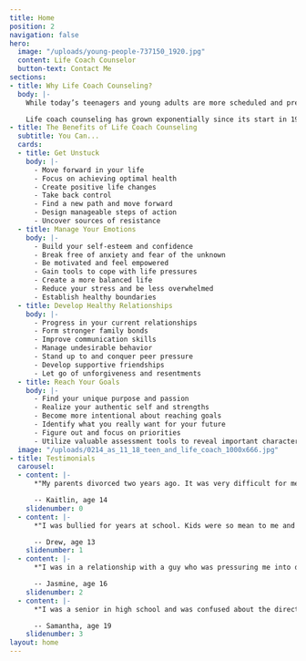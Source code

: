 ```yaml
---
title: Home
position: 2
navigation: false
hero:
  image: "/uploads/young-people-737150_1920.jpg"
  content: Life Coach Counselor
  button-text: Contact Me
sections:
- title: Why Life Coach Counseling?
  body: |-
    While today’s teenagers and young adults are more scheduled and pressured than ever, they are also coming of age in a world where setting aside time to teach and foster healthy human connections, creativity and self-knowledge has become more difficult to achieve. Life coach counseling guides teenagers and young adults to make positive changes so they can reach their fullest potential and gain the life they want.

    Life coach counseling has grown exponentially since its start in 1992 because it works so well and generates valuable and enjoyable life changing results.
- title: The Benefits of Life Coach Counseling
  subtitle: You Can...
  cards:
  - title: Get Unstuck
    body: |-
      - Move forward in your life
      - Focus on achieving optimal health
      - Create positive life changes
      - Take back control
      - Find a new path and move forward
      - Design manageable steps of action
      - Uncover sources of resistance
  - title: Manage Your Emotions
    body: |-
      - Build your self-esteem and confidence
      - Break free of anxiety and fear of the unknown
      - Be motivated and feel empowered
      - Gain tools to cope with life pressures
      - Create a more balanced life
      - Reduce your stress and be less overwhelmed
      - Establish healthy boundaries
  - title: Develop Healthy Relationships
    body: |-
      - Progress in your current relationships
      - Form stronger family bonds
      - Improve communication skills
      - Manage undesirable behavior
      - Stand up to and conquer peer pressure
      - Develop supportive friendships
      - Let go of unforgiveness and resentments
  - title: Reach Your Goals
    body: |-
      - Find your unique purpose and passion
      - Realize your authentic self and strengths
      - Become more intentional about reaching goals
      - Identify what you really want for your future
      - Figure out and focus on priorities
      - Utilize valuable assessment tools to reveal important characteristics about yourself
  image: "/uploads/0214_as_11_18_teen_and_life_coach_1000x666.jpg"
- title: Testimonials
  carousel:
  - content: |-
      *"My parents divorced two years ago. It was very difficult for me to cope with all the changes taking place in my family. I felt lost and confused, and was pulling away from my friends and family. I couldn’t keep up with my homework and my grades were dropping. Dr. Pepper helped me to get along better with my parents after the divorce and to improve my grades and relationships with my friends."*

      -- Kaitlin, age 14
    slidenumber: 0
  - content: |-
      *"I was bullied for years at school. Kids were so mean to me and called me horrible names. I was pushed into lockers and had my bookbag thrown down the stairway at school. I was afraid to tell my parents about what was happening and was afraid to go to school. Dr. Pepper helped me to learn ways to deal with the bullies and how to stand up for myself. I also feel better about myself and can talk more easily to my parents."*

      -- Drew, age 13
    slidenumber: 1
  - content: |-
      *"I was in a relationship with a guy who was pressuring me into doing things I didn’t want to do. I didn’t want him to break up with me, so I did some of the things he wanted. I didn’t feel good about the things I did and couldn’t talk to my mom about them. Dr. Pepper listened to me and helped me realize that I needed to value myself and to resist the pressure to do things that I didn’t really want to do. She was so easy to talk to and made me feel important."*

      -- Jasmine, age 16
    slidenumber: 2
  - content: |-
      *"I was a senior in high school and was confused about the direction I wanted to take following graduation. My parents wanted one thing for me, but I wanted something else. I wanted to be a graphic designer, but my parents wanted me to pursue something more challenging, like law or medical school. Dr. Pepper worked with me and my parents to establish a reasonable goal that both my parents and I felt comfortable with. I am now on a path that I am happy pursuing."*

      -- Samantha, age 19
    slidenumber: 3
layout: home
---
```


